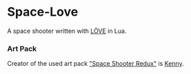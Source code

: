 # Space-Love
A space shooter written with [LÖVE](https://love2d.org/) in Lua.
### Art Pack
Creator of the used art pack ["Space Shooter Redux"](https://opengameart.org/content/space-shooter-redux) is [Kenny](www.kenney.nl).